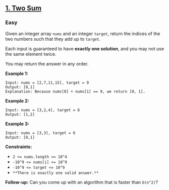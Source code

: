 ## [1. Two Sum](https://leetcode.com/problems/two-sum)

### Easy

Given an integer array `nums` and an integer `target`, return the indices of the two numbers such that they add up to `target`.

Each input is guaranteed to have **exactly one solution**, and you may not use the same element twice.

You may return the answer in any order.

**Example 1:**

```
Input: nums = [2,7,11,15], target = 9
Output: [0,1]
Explanation: Because nums[0] + nums[1] == 9, we return [0, 1].
```

**Example 2:**

```
Input: nums = [3,2,4], target = 6
Output: [1,2]
```

**Example 3:**

```
Input: nums = [3,3], target = 6
Output: [0,1]
```

**Constraints:**

- ```2 <= nums.length <= 10^4```
- ```-10^9 <= nums[i] <= 10^9```
- ```-10^9 <= target <= 10^9```
- ``**There is exactly one valid answer.**``

**Follow-up:** Can you come up with an algorithm that is faster than `O(n^2)`?